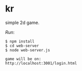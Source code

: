 # kr
simple 2d game.

*Run*:
```
$ npm install
$ cd web-server
$ node web-server.js

game will be on:
http://localhost:3001/login.html
